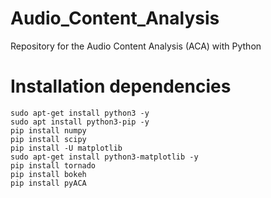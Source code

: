# Audio_Content_Analysis
Repository for the Audio Content Analysis (ACA) with Python

# Installation dependencies

```
sudo apt-get install python3 -y
sudo apt install python3-pip -y
pip install numpy
pip install scipy
pip install -U matplotlib
sudo apt-get install python3-matplotlib -y
pip install tornado
pip install bokeh
pip install pyACA
```
